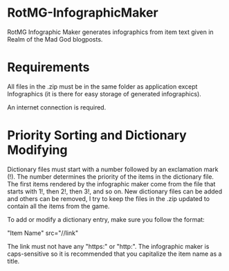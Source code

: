 # RotMG-InfographicMaker
RotMG Infographic Maker generates infographics from item text given in Realm of the Mad God blogposts.

# Requirements
All files in the .zip must be in the same folder as application except Infographics (it is there for easy storage of generated infographics).

An internet connection is required.

# Priority Sorting and Dictionary Modifying
Dictionary files must start with a number followed by an exclamation mark (!). The number determines the priority of the items in the dictionary file. The first items rendered by the infographic maker come from the file that starts with 1!, then 2!, then 3!, and so on. New dictionary files can be added and others can be removed, I try to keep the files in the .zip updated to contain all the items from the game.

To add or modify a dictionary entry, make sure you follow the format:

"Item Name" src="//link"

The link must not have any "https:" or "http:". The infographic maker is caps-sensitive so it is recommended that you capitalize the item name as a title.

# 
